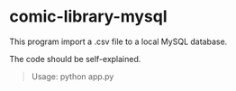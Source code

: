 # comic-library-mysql

This program import a .csv file to a local MySQL database.

The code should be self-explained.

> Usage: python app.py
